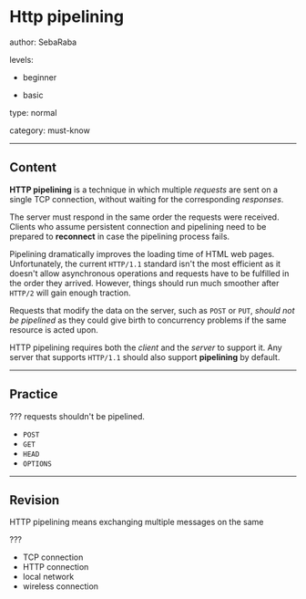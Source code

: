 # Http pipelining
author: SebaRaba

levels:

  - beginner

  - basic

type: normal

category: must-know

---
## Content

**HTTP pipelining** is a technique in which multiple *requests* are sent on a single TCP connection, without waiting for the corresponding *responses*.

The server must respond in the same order the requests were received. Clients who assume persistent connection and pipelining need to be prepared to **reconnect** in case the pipelining process fails.

Pipelining dramatically improves the loading time of HTML web pages. Unfortunately, the current `HTTP/1.1` standard isn't the most efficient as it doesn't allow asynchronous operations and requests have to be fulfilled in the order they arrived. However, things should run much smoother after `HTTP/2` will gain enough traction.

Requests that modify the data on the server, such as `POST` or `PUT`, *should not be pipelined* as they could give birth to concurrency problems if the same resource is acted upon.

HTTP pipelining requires both the *client* and the *server* to support it. Any server that supports `HTTP/1.1` should also support **pipelining** by default.

---
## Practice

??? requests shouldn't be pipelined.

* `POST`
* `GET`
* `HEAD`
* `OPTIONS`

---
## Revision

HTTP pipelining means exchanging multiple messages on the same

???

* TCP connection
* HTTP connection
* local network
* wireless connection
